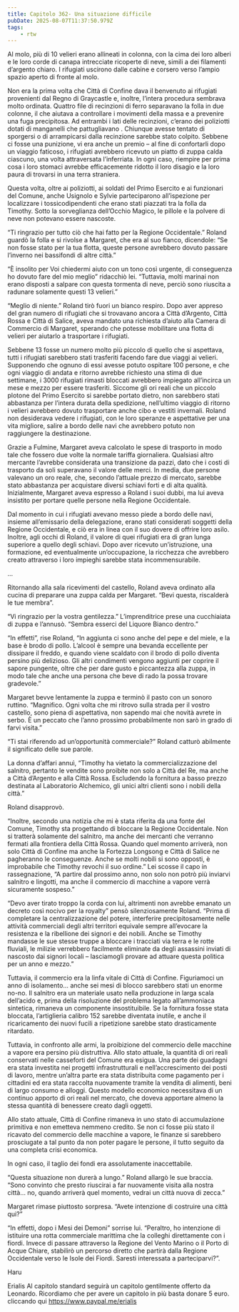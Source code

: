 ```yaml
---
title: Capitolo 362- Una situazione difficile
pubDate: 2025-08-07T11:37:50.979Z
tags:
    - rtw
---
```











Al molo, più di 10 velieri erano allineati in colonna, con la cima dei loro alberi e le loro corde di canapa intrecciate ricoperte di neve, simili a dei filamenti d’argento chiaro. I rifugiati uscirono dalle cabine e corsero verso l’ampio spazio aperto di fronte al molo.


Non era la prima volta che Città di Confine dava il benvenuto ai rifugiati provenienti dal Regno di Graycastle e, inoltre, l’intera procedura sembrava molto ordinata. Quattro file di recinzioni di ferro separavano la folla in due colonne, il che aiutava a controllare i movimenti della massa e a prevenire una fuga precipitosa. Ad entrambi i lati delle recinzioni, c’erano dei poliziotti dotati di manganelli che pattugliavano . Chiunque avesse tentato di sporgersi o di arrampicarsi dalla recinzione sarebbe stato colpito. Sebbene ci fosse una punizione, vi era anche un premio – al fine di confortarli dopo un viaggio faticoso, i rifugiati avrebbero ricevuto un piatto di zuppa calda ciascuno, una volta attraversata l’inferriata. In ogni caso, riempire per prima cosa i loro stomaci avrebbe efficacemente ridotto il loro disagio e la loro paura di trovarsi in una terra straniera.


Questa volta, oltre ai poliziotti, ai soldati del Primo Esercito e ai funzionari del Comune, anche Usignolo e Sylvie parteciparono all’ispezione per localizzare i tossicodipendenti che erano stati piazzati tra la folla da Timothy. Sotto la sorveglianza dell’Occhio Magico, le pillole e la polvere di neve non potevano essere nascoste.


“Ti ringrazio per tutto ciò che hai fatto per la Regione Occidentale.” Roland guardò la folla e si rivolse a Margaret, che era al suo fianco, dicendole: “Se non fosse stato per la tua flotta, queste persone avrebbero dovuto passare l’inverno nei bassifondi di altre città.”


“Ѐ insolito per Voi chiedermi aiuto con un tono così urgente, di conseguenza ho dovuto fare del mio meglio” ridacchiò lei. “Tuttavia, molti marinai non erano disposti a salpare con questa tormenta di neve, perciò sono riuscita a radunare solamente questi 13 velieri.”


“Meglio di niente.” Roland tirò fuori un bianco respiro. Dopo aver appreso del gran numero di rifugiati che si trovavano ancora a Città d’Argento, Città Rossa e Città di Salice, aveva mandato una richiesta d’aiuto alla Camera di Commercio di Margaret, sperando che potesse mobilitare una flotta di velieri per aiutarlo a trasportare i rifugiati.


Sebbene 13 fosse un numero molto più piccolo di quello che si aspettava, tutti i rifugiati sarebbero stati trasferiti facendo fare due viaggi ai velieri. Supponendo che ognuno di essi avesse potuto ospitare 100 persone, e che ogni viaggio di andata e ritorno avrebbe richiesto una stima di due settimane, i 3000 rifugiati rimasti bloccati avrebbero impiegato all’incirca un mese e mezzo per essere trasferiti. Siccome gli ori reali che un piccolo plotone del Primo Esercito si sarebbe portato dietro, non sarebbero stati abbastanza per l’intera durata della spedizione, nell’ultimo viaggio di ritorno i velieri avrebbero dovuto trasportare anche cibo e vestiti invernali. Roland non desiderava vedere i rifugiati, con le loro speranze e aspettative per una vita migliore, salire a bordo delle navi che avrebbero potuto non raggiungere la destinazione.


Grazie a Fulmine, Margaret aveva calcolato le spese di trasporto in modo tale che fossero due volte la normale tariffa giornaliera. Qualsiasi altro mercante l’avrebbe considerata una transizione da pazzi, dato che i costi di trasporto da soli superavano il valore delle merci. In media, due persone valevano un oro reale, che, secondo l’attuale prezzo di mercato, sarebbe stato abbastanza per acquistare diversi schiavi forti e di alta qualità. Inizialmente, Margaret aveva espresso a Roland i suoi dubbi, ma lui aveva insistito per portare quelle persone nella Regione Occidentale.


Dal momento in cui i rifugiati avevano messo piede a bordo delle navi, insieme all’emissario della delegazione, erano stati considerati soggetti della Regione Occidentale, e ciò era in linea con il suo dovere di offrire loro asilo. Inoltre, agli occhi di Roland, il valore di quei rifugiati era di gran lunga superiore a quello degli schiavi. Dopo aver ricevuto un’istruzione, una formazione, ed eventualmente un’occupazione, la ricchezza che avrebbero creato attraverso i loro impieghi sarebbe stata incommensurabile.


...


Ritornando alla sala ricevimenti del castello, Roland aveva ordinato alla cucina di preparare una zuppa calda per Margaret. “Bevi questa, riscalderà le tue membra”.


“Vi ringrazio per la vostra gentilezza.” L’imprenditrice prese una cucchiaiata di zuppa e l’annusò. “Sembra esserci del Liquore Bianco dentro.”


“In effetti”, rise Roland, “In aggiunta ci sono anche del pepe e del miele, e la base è brodo di pollo. L’alcool è sempre una bevanda eccellente per dissipare il freddo, e quando viene scaldato con il brodo di pollo diventa persino più delizioso. Gli altri condimenti vengono aggiunti per coprire il sapore pungente, oltre che  per dare gusto e piccantezza alla zuppa, in modo tale che anche una persona che beve di rado la possa trovare gradevole.”


Margaret bevve lentamente la zuppa e terminò il pasto con un sonoro ruttino. “Magnifico. Ogni volta che mi ritrovo sulla strada per il vostro castello, sono piena di aspettativa, non sapendo mai che novità avrete in serbo. Ѐ un peccato che l’anno prossimo probabilmente non sarò in grado di farvi visita.”


“Ti stai riferendo ad un’opportunità commerciale?” Roland catturò abilmente il significato delle sue parole.


La donna d’affari annuì, “Timothy ha vietato la commercializzazione del salnitro, pertanto le vendite sono proibite non solo a Città del Re, ma anche a Città d’Argento e alla Città Rossa. Escludendo la fornitura a basso prezzo destinata al Laboratorio Alchemico, gli unici altri clienti sono i nobili della città.”


Roland disapprovò.


“Inoltre, secondo una notizia che mi è stata riferita da una fonte del Comune, Timothy sta progettando di bloccare la Regione Occidentale. Non si tratterà solamente del salnitro, ma anche dei mercanti che verranno fermati alla frontiera della Città Rossa. Quando quel momento arriverà, non solo Città di Confine ma anche la Fortezza Longsong e Città di Salice ne pagheranno le conseguenze. Anche se molti nobili si sono opposti, è improbabile che Timothy revochi il suo ordine.” Lei scosse il capo in rassegnazione, “A partire dal prossimo anno, non solo non potrò più inviarvi salnitro e lingotti, ma anche il commercio di macchine a vapore verrà sicuramente sospeso.”


“Devo aver tirato troppo la corda con lui, altrimenti non avrebbe emanato un decreto così nocivo per la royalty” pensò silenziosamente Roland. “Prima di completare la centralizzazione del potere, interferire precipitosamente nelle attività commerciali degli altri territori equivale sempre all’evocare la resistenza e la ribellione dei signori e dei nobili. Anche se Timothy mandasse le sue stesse truppe a bloccare i tracciati via terra e le rotte fluviali, le milizie verrebbero facilmente eliminate da degli assassini inviati di nascosto dai signori locali – lasciamogli provare ad attuare questa politica per un anno e mezzo.”


Tuttavia, il commercio era la linfa vitale di Città di Confine. Figuriamoci un anno di isolamento… anche sei mesi di blocco sarebbero stati un enorme no-no. Il salnitro era un materiale usato nella produzione in larga scala dell’acido e, prima della risoluzione del problema legato all’ammoniaca sintetica, rimaneva un componente insostituibile. Se la fornitura fosse stata bloccata, l’artiglieria calibro 152 sarebbe diventata inutile, e anche il ricaricamento dei nuovi fucili a ripetizione sarebbe stato drasticamente ritardato.


Tuttavia, in confronto alle armi, la proibizione del commercio delle macchine a vapore era persino più distruttiva. Allo stato attuale, la quantità di ori reali conservati nelle casseforti del Comune era esigua. Una parte dei guadagni era stata investita nei progetti infrastrutturali e nell’accrescimento dei posti di lavoro, mentre un’altra parte era stata distribuita come pagamento per i cittadini ed era stata raccolta nuovamente tramite la vendita di alimenti, beni di largo consumo e alloggi. Questo modello economico necessitava di un continuo apporto di ori reali nel mercato, che doveva apportare almeno la stessa quantità di benessere creato dagli oggetti.


Allo stato attuale, Città di Confine rimaneva in uno stato di accumulazione primitiva e non emetteva nemmeno credito. Se non ci fosse più stato il ricavato del commercio delle macchine a vapore, le finanze si sarebbero prosciugate a tal punto da non poter pagare le persone, il tutto seguito da una completa crisi economica.


In ogni caso, il taglio dei fondi era assolutamente inaccettabile.


“Questa situazione non durerà a lungo.” Roland allargò le sue braccia. “Sono convinto che presto riuscirai a far nuovamente visita alla nostra città… no, quando arriverà quel momento, vedrai un città nuova di zecca.”


Margaret rimase piuttosto sorpresa. “Avete intenzione di costruire una città qui?”


“In effetti, dopo i Mesi dei Demoni” sorrise lui. “Peraltro, ho intenzione di istituire una rotta commerciale marittima che la colleghi direttamente con i fiordi. Invece di passare attraverso la Regione del Vento Marino o il Porto di Acque Chiare, stabilirò un percorso diretto che partirà dalla Regione Occidentale verso le Isole dei Fiordi. Saresti interessata a parteciparvi?”.


Haru


 Erialis Al capitolo standard seguirà un capitolo gentilmente offerto da Leonardo.  Ricordiamo che per avere un capitolo in più basta donare 5 euro. cliccando qui  https://www.paypal.me/erialis 
                                


                                



